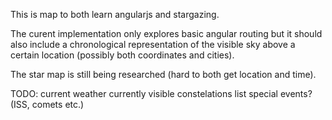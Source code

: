 This is map to both learn angularjs and stargazing.

The curent implementation only explores basic angular routing but it should also include a chronological representation of the visible sky above a certain location (possibly both coordinates and cities).

The star map is still being researched (hard to both get location and time).

TODO:
current weather
currently visible constelations list
special events? (ISS, comets etc.)
